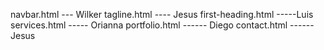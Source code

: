 navbar.html --- Wilker
tagline.html ---- Jesus
first-heading.html -----Luis
services.html ----- Orianna
portfolio.html ------ Diego
contact.html ------ Jesus